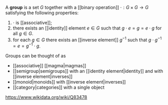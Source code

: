 A **group** is a set $G$ together with a [[binary operation]] $\cdot:G\times G \to G$ satisfying the following properties:
1. $\cdot$ is [[associative]];
2. there exists an [[identity]] element $e \in G$ such that $g\cdot e = g = e\cdot g$ for all $g \in G$.
3. for each $g \in G$ there exists an [[inverse element]] $g^{-1}$ such that $g\cdot g^{-1} = e = g^{-1}\cdot g$.

Groups can be thought of as 
- [[associative]] [[magma|magmas]]
- [[semigroup|semigroups]] with an [[identity element|identity]] and with [[inverse element|inverses]]
- [[monoid|monoids]] with [[inverse element|inverses]]
- [[category|categories]] with a single object

https://www.wikidata.org/wiki/Q83478
